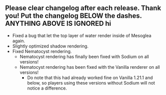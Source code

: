 Please clear changelog after each release.
Thank you!
Put the changelog BELOW the dashes. ANYTHING ABOVE IS IGNORED
hi
-----------------
- Fixed a bug that let the top layer of water render inside of Mesoglea again.
- Slightly optimized shadow rendering.
- Fixed Nematocyst rendering.
  - Nematocyst rendering has finally been fixed with Sodium on all versions!
  - Nematocyst rendering has been fixed with the Vanilla renderer on all versions!
    - Do note that this had already worked fine on Vanilla 1.21.1 and below, so players using these versions without Sodium will not notice a difference.
